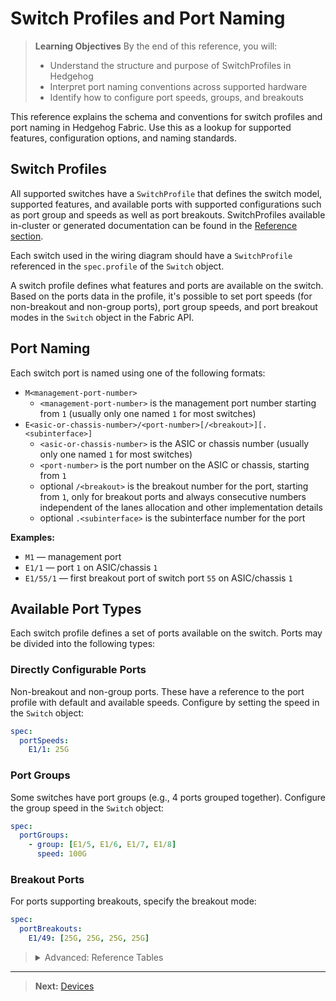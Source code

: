 <!-- Diátaxis: Reference -->

# Switch Profiles and Port Naming

> **Learning Objectives**
> By the end of this reference, you will:
> - Understand the structure and purpose of SwitchProfiles in Hedgehog
> - Interpret port naming conventions across supported hardware
> - Identify how to configure port speeds, groups, and breakouts

This reference explains the schema and conventions for switch profiles and port naming in Hedgehog Fabric. Use this as a lookup for supported features, configuration options, and naming standards.

## Switch Profiles

All supported switches have a `SwitchProfile` that defines the switch model, supported features, and available ports with supported configurations such as port group and speeds as well as port breakouts. SwitchProfiles available in-cluster or generated documentation can be found in the [Reference section](../reference/profiles.md).

Each switch used in the wiring diagram should have a `SwitchProfile` referenced in the `spec.profile` of the `Switch` object.

A switch profile defines what features and ports are available on the switch. Based on the ports data in the profile, it's possible to set port speeds (for non-breakout and non-group ports), port group speeds, and port breakout modes in the `Switch` object in the Fabric API.

## Port Naming

Each switch port is named using one of the following formats:

- `M<management-port-number>`
    - `<management-port-number>` is the management port number starting from `1` (usually only one named `1` for most switches)
- `E<asic-or-chassis-number>/<port-number>[/<breakout>][.<subinterface>]`
    - `<asic-or-chassis-number>` is the ASIC or chassis number (usually only one named `1` for most switches)
    - `<port-number>` is the port number on the ASIC or chassis, starting from `1`
    - optional `/<breakout>` is the breakout number for the port, starting from `1`, only for breakout ports and always consecutive numbers independent of the lanes allocation and other implementation details
    - optional `.<subinterface>` is the subinterface number for the port

**Examples:**
- `M1` — management port
- `E1/1` — port `1` on ASIC/chassis `1`
- `E1/55/1` — first breakout port of switch port `55` on ASIC/chassis `1`

## Available Port Types

Each switch profile defines a set of ports available on the switch. Ports may be divided into the following types:

### Directly Configurable Ports
Non-breakout and non-group ports. These have a reference to the port profile with default and available speeds. Configure by setting the speed in the `Switch` object:

```yaml
spec:
  portSpeeds:
    E1/1: 25G
```

### Port Groups
Some switches have port groups (e.g., 4 ports grouped together). Configure the group speed in the `Switch` object:

```yaml
spec:
  portGroups:
    - group: [E1/5, E1/6, E1/7, E1/8]
      speed: 100G
```

### Breakout Ports
For ports supporting breakouts, specify the breakout mode:

```yaml
spec:
  portBreakouts:
    E1/49: [25G, 25G, 25G, 25G]
```

> <details>
> <summary>Advanced: Reference Tables</summary>
> - See [Reference: Switch Profiles](../reference/profiles.md) for a complete list of supported switches, port layouts, and feature tables.
> - For vendor-specific details, consult the hardware appendix.
> </details>

---

> **Next:** [Devices](./devices.md)

